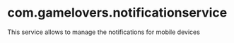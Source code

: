# com.gamelovers.notificationservice
This service allows to manage the notifications for mobile devices
